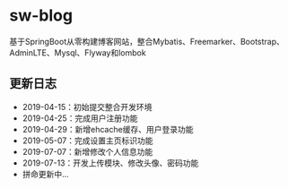 # sw-blog
基于SpringBoot从零构建博客网站，整合Mybatis、Freemarker、Bootstrap、AdminLTE、Mysql、Flyway和lombok

## 更新日志

- 2019-04-15：初始提交整合开发环境
- 2019-04-25：完成用户注册功能
- 2019-04-29：新增ehcache缓存、用户登录功能
- 2019-05-07：完成设置主页标识功能
- 2019-07-07：新增修改个人信息功能
- 2019-07-13：开发上传模块、修改头像、密码功能
- 拼命更新中...

